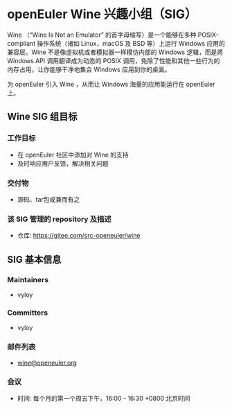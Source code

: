 # openEuler Wine 兴趣小组（SIG）

Wine （“Wine Is Not an Emulator” 的首字母缩写）是一个能够在多种 POSIX-compliant 操作系统（诸如 Linux，macOS 及 BSD 等）上运行 Windows 应用的兼容层。Wine 不是像虚拟机或者模拟器一样模仿内部的 Windows 逻辑，而是將 Windows API 调用翻译成为动态的 POSIX 调用，免除了性能和其他一些行为的内存占用，让你能够干净地集合 Windows 应用到你的桌面。

为 openEuler 引入 Wine ，从而让 Windows 海量的应用能运行在 openEuler 上。

## Wine SIG 组目标

### 工作目标

 - 在 openEuler 社区中添加对 Wine 的支持
 - 及时响应用户反馈，解决相关问题

### 交付物

- 源码、tar包或兼而有之

### 该 SIG 管理的 repository 及描述

- 仓库: https://gitee.com/src-openeuler/wine

## SIG 基本信息

### Maintainers
- vyloy

### Committers
- vyloy

### 邮件列表
- wine@openeuler.org

### 会议
- 时间: 每个月的第一个周五下午，16:00 - 16:30 +0800 北京时间
